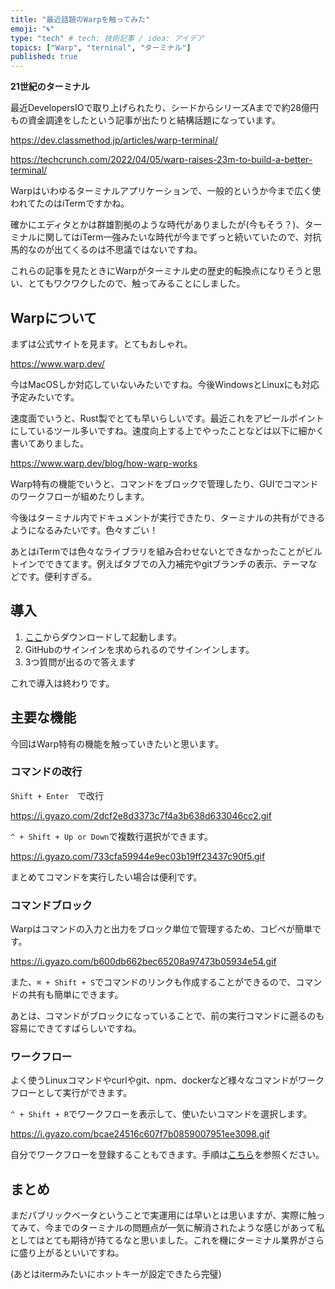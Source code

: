 ```yaml
---
title: "最近話題のWarpを触ってみた"
emoji: "🌀"
type: "tech" # tech: 技術記事 / idea: アイデア
topics: ["Warp", "terninal", "ターミナル"]
published: true
---
```


**21世紀のターミナル**

最近DevelopersIOで取り上げられたり、シードからシリーズAまでで約28億円もの資金調達をしたという記事が出たりと結構話題になっています。

https://dev.classmethod.jp/articles/warp-terminal/

https://techcrunch.com/2022/04/05/warp-raises-23m-to-build-a-better-terminal/

Warpはいわゆるターミナルアプリケーションで、一般的というか今まで広く使われてたのはiTermですかね。

確かにエディタとかは群雄割拠のような時代がありましたが(今もそう？)、ターミナルに関してはiTerm一強みたいな時代が今までずっと続いていたので、対抗馬的なのが出てくるのは不思議ではないですね。

これらの記事を見たときにWarpがターミナル史の歴史的転換点になりそうと思い、とてもワクワクしたので、触ってみることにしました。

## Warpについて

まずは公式サイトを見ます。とてもおしゃれ。

https://www.warp.dev/

今はMacOSしか対応していないみたいですね。今後WindowsとLinuxにも対応予定みたいです。

速度面でいうと、Rust製でとても早いらしいです。最近これをアピールポイントにしているツール多いですね。速度向上する上でやったことなどは以下に細かく書いてありました。

https://www.warp.dev/blog/how-warp-works

Warp特有の機能でいうと、コマンドをブロックで管理したり、GUIでコマンドのワークフローが組めたりします。

今後はターミナル内でドキュメントが実行できたり、ターミナルの共有ができるようになるみたいです。色々すごい！

あとはiTermでは色々なライブラリを組み合わせないとできなかったことがビルトインでできてます。例えばタブでの入力補完やgitブランチの表示、テーマなどです。便利すぎる。

## 導入

1. [ここ](https://app.warp.dev/download)からダウンロードして起動します。
2. GitHubのサインインを求められるのでサインインします。
3. 3つ質問が出るので答えます

これで導入は終わりです。

## 主要な機能

今回はWarp特有の機能を触っていきたいと思います。

### コマンドの改行

`Shift + Enter`　で改行

https://i.gyazo.com/2dcf2e8d3373c7f4a3b638d633046cc2.gif

`^ + Shift + Up or Down`で複数行選択ができます。

https://i.gyazo.com/733cfa59944e9ec03b19ff23437c90f5.gif

まとめてコマンドを実行したい場合は便利です。

### コマンドブロック

Warpはコマンドの入力と出力をブロック単位で管理するため、コピペが簡単です。

https://i.gyazo.com/b600db662bec65208a97473b05934e54.gif

また、`⌘ + Shift + S`でコマンドのリンクも作成することができるので、コマンドの共有も簡単にできます。

あとは、コマンドがブロックになっていることで、前の実行コマンドに遡るのも容易にできてすばらしいですね。

### ワークフロー

よく使うLinuxコマンドやcurlやgit、npm、dockerなど様々なコマンドがワークフローとして実行ができます。

`^ + Shift + R`でワークフローを表示して、使いたいコマンドを選択します。

https://i.gyazo.com/bcae24516c607f7b0859007951ee3098.gif

自分でワークフローを登録することもできます。手順は[こちら](https://docs.warp.dev/features/workflows)を参照ください。

## まとめ

まだパブリックベータということで実運用には早いとは思いますが、実際に触ってみて、今までのターミナルの問題点が一気に解消されたような感じがあって私としてはとても期待が持てるなと思いました。これを機にターミナル業界がさらに盛り上がるといいですね。

(あとはitermみたいにホットキーが設定できたら完璧)



